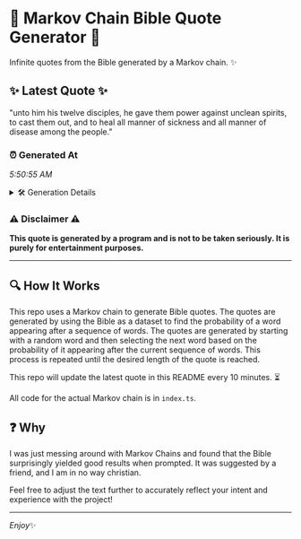 # 📖 Markov Chain Bible Quote Generator 📖

Infinite quotes from the Bible generated by a Markov chain. ✨

## ✨ Latest Quote ✨
"unto him his twelve disciples, he gave them power against unclean spirits, to cast them out, and to heal all manner of sickness and all manner of disease among the people."

### ⏰ Generated At
*5:50:55 AM*

<details>
    <summary>🛠️ Generation Details</summary>
    <p>
        <strong>🌱 Seed:</strong> unto<br>
        <strong>🔄 Iterations:</strong> 30<br>
        <strong>📜 Context History:</strong><br>[ unto ]: him<br>[ unto, him ]: his<br>[ unto, him, his ]: twelve<br>[ unto, him, his, twelve ]: disciples,<br>[ unto, him, his, twelve, disciples, ]: he<br>[ unto, him, his, twelve, disciples,, he ]: gave<br>[ him, his, twelve, disciples,, he, gave ]: them<br>[ his, twelve, disciples,, he, gave, them ]: power<br>[ twelve, disciples,, he, gave, them, power ]: against<br>[ disciples,, he, gave, them, power, against ]: unclean<br>[ he, gave, them, power, against, unclean ]: spirits,<br>[ gave, them, power, against, unclean, spirits, ]: to<br>[ them, power, against, unclean, spirits,, to ]: cast<br>[ power, against, unclean, spirits,, to, cast ]: them<br>[ against, unclean, spirits,, to, cast, them ]: out,<br>[ unclean, spirits,, to, cast, them, out, ]: and<br>[ spirits,, to, cast, them, out,, and ]: to<br>[ to, cast, them, out,, and, to ]: heal<br>[ cast, them, out,, and, to, heal ]: all<br>[ them, out,, and, to, heal, all ]: manner<br>[ out,, and, to, heal, all, manner ]: of<br>[ and, to, heal, all, manner, of ]: sickness<br>[ to, heal, all, manner, of, sickness ]: and<br>[ heal, all, manner, of, sickness, and ]: all<br>[ all, manner, of, sickness, and, all ]: manner<br>[ manner, of, sickness, and, all, manner ]: of<br>[ of, sickness, and, all, manner, of ]: disease<br>[ sickness, and, all, manner, of, disease ]: among<br>[ and, all, manner, of, disease, among ]: the<br>[ all, manner, of, disease, among, the ]: people.<br>
    </p>
</details>

### ⚠️ Disclaimer ⚠️
**This quote is generated by a program and is not to be taken seriously. It is purely for entertainment purposes.**

---

## 🔍 How It Works

This repo uses a Markov chain to generate Bible quotes. The quotes are generated by using the Bible as a dataset to find the probability of a word appearing after a sequence of words. The quotes are generated by starting with a random word and then selecting the next word based on the probability of it appearing after the current sequence of words. This process is repeated until the desired length of the quote is reached.

This repo will update the latest quote in this README every 10 minutes. ⏳

All code for the actual Markov chain is in `index.ts`.

## ❓ Why

I was just messing around with Markov Chains and found that the Bible surprisingly yielded good results when prompted. 
It was suggested by a friend, and I am in no way christian.

Feel free to adjust the text further to accurately reflect your intent and experience with the project!

---

*Enjoy*✨
